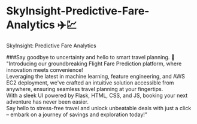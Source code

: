 # SkyInsight-Predictive-Fare-Analytics ✈️💹
SkyInsight: Predictive Fare Analytics

###Say goodbye to uncertainty and hello to smart travel planning. 🎉
"Introducing our groundbreaking Flight Fare Prediction platform, where innovation meets convenience! <br>Leveraging the latest in machine learning, feature engineering, and AWS EC2 deployment, we've crafted an intuitive solution accessible from anywhere, ensuring seamless travel planning at your fingertips. <br> With a sleek UI powered by Flask, HTML, CSS, and JS, booking your next adventure has never been easier. <br> Say hello to stress-free travel and unlock unbeatable deals with just a click – embark on a journey of savings and exploration today!"
